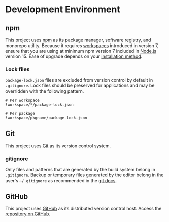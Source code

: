 # Development Environment

## npm

This project uses [npm](https://www.npmjs.com/) as its package manager, software registry, and monorepo utility. Because it requires [workspaces](https://docs.npmjs.com/cli/v7/using-npm/workspaces) introduced in version 7, ensure that you are using at minimum npm version 7 included in [Node.js](https://nodejs.org/) version 15. Ease of upgrade depends on your [installation method](https://www.npmjs.com/get-npm).

### Lock files

`package-lock.json` files are excluded from version control by default in `.gitignore`. Lock files should be preserved for applications and may be overridden with the following pattern.

```gitignore
# Per workspace
!workspace/*/package-lock.json

# Per package
!workspace/pkgname/package-lock.json
```

## Git

This project uses [Git](https://git-scm.com/) as its version control system.

### gitignore

Only files and patterns that are generated by the build system belong in `.gitignore`. Backup or temporary files generated by the editor belong in the user's `~/.gitignore` as recommended in the [git docs](https://git-scm.com/docs/gitignore).

## GitHub

This project uses [GitHub](https://github.com/) as its distributed version control host. Access the [repository on GitHub](https://github.com/ryantoddgarza/audiopost).
